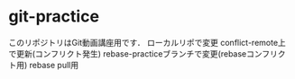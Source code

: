 # git-practice
このリポジトリはGit動画講座用です．
ローカルリポで変更
conflict-remote上で更新(コンフリクト発生)
rebase-practiceブランチで変更(rebaseコンフリクト用)
rebase pull用
